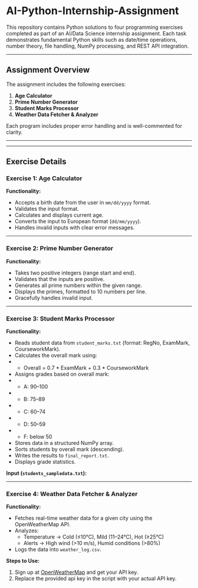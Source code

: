 # AI-Python-Internship-Assignment

This repository contains Python solutions to four programming exercises completed as part of an AI/Data Science internship assignment. Each task demonstrates fundamental Python skills such as date/time operations, number theory, file handling, NumPy processing, and REST API integration.

---

## Assignment Overview

The assignment includes the following exercises:

1. **Age Calculator**
2. **Prime Number Generator**
3. **Student Marks Processor**
4. **Weather Data Fetcher & Analyzer**

Each program includes proper error handling and is well-commented for clarity.

---

---

## Exercise Details

### Exercise 1: Age Calculator

**Functionality:**

- Accepts a birth date from the user in `mm/dd/yyyy` format.
- Validates the input format.
- Calculates and displays current age.
- Converts the input to European format (`dd/mm/yyyy`).
- Handles invalid inputs with clear error messages.

---

### Exercise 2: Prime Number Generator

**Functionality:**

- Takes two positive integers (range start and end).
- Validates that the inputs are positive.
- Generates all prime numbers within the given range.
- Displays the primes, formatted to 10 numbers per line.
- Gracefully handles invalid input.


---

### Exercise 3: Student Marks Processor

**Functionality:**

- Reads student data from `student_marks.txt` (format: RegNo, ExamMark, CourseworkMark).
- Calculates the overall mark using:
- - Overall = 0.7 * ExamMark + 0.3 * CourseworkMark
- Assigns grades based on overall mark:
- - A: 90–100
- - B: 75–89
- - C: 60–74
- - D: 50–59
- - F: below 50
- Stores data in a structured NumPy array.
- Sorts students by overall mark (descending).
- Writes the results to `final_report.txt`.
- Displays grade statistics.

**Input (`students_sampledata.txt`):**


---

### Exercise 4: Weather Data Fetcher & Analyzer

**Functionality:**

- Fetches real-time weather data for a given city using the OpenWeatherMap API.
- Analyzes:
  - Temperature → Cold (≤10°C), Mild (11–24°C), Hot (≥25°C)
  - Alerts → High wind (>10 m/s), Humid conditions (>80%)
- Logs the data into `weather_log.csv`.

**Steps to Use:**

1. Sign up at [OpenWeatherMap](https://openweathermap.org/api) and get your API key.
2. Replace the provided api key in the script with your actual API key.







